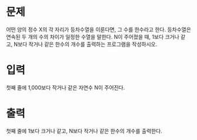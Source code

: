 # 문제
어떤 양의 정수 X의 각 자리가 등차수열을 이룬다면, 그 수를 한수라고 한다. 등차수열은 연속된 두 개의 수의 차이가 일정한 수열을 말한다. N이 주어졌을 때, 1보다 크거나 같고, N보다 작거나 같은 한수의 개수를 출력하는 프로그램을 작성하시오. 

# 입력
첫째 줄에 1,000보다 작거나 같은 자연수 N이 주어진다.

# 출력
첫째 줄에 1보다 크거나 같고, N보다 작거나 같은 한수의 개수를 출력한다.
